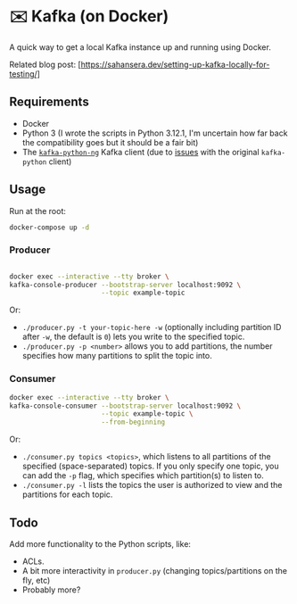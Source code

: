 # ✉️ Kafka (on Docker)

A quick way to get a local Kafka instance up and running using Docker.

Related blog post: [https://sahansera.dev/setting-up-kafka-locally-for-testing/]

## Requirements

* Docker
* Python 3 (I wrote the scripts in Python 3.12.1, I'm uncertain how far back the compatibility goes but it should be a fair bit)
* The [`kafka-python-ng`](https://github.com/wbarnha/kafka-python-ng) Kafka client (due to [issues](https://github.com/dpkp/kafka-python/issues/2440) with the original `kafka-python` client)

## Usage

Run at the root:

```sh
docker-compose up -d
```

### Producer

```sh

docker exec --interactive --tty broker \
kafka-console-producer --bootstrap-server localhost:9092 \
                       --topic example-topic
```

Or:
* `./producer.py -t your-topic-here -w` (optionally including partition ID after `-w`, the default is `0`) lets you write to the specified topic.
* `./producer.py -p <number>` allows you to add partitions, the number specifies how many partitions to split the topic into.

### Consumer

```sh
docker exec --interactive --tty broker \
kafka-console-consumer --bootstrap-server localhost:9092 \
                       --topic example-topic \
                       --from-beginning
```

Or:
* `./consumer.py topics <topics>`, which listens to all partitions of the specified (space-separated) topics. If you only specify one topic, you can add the `-p` flag, which specifies which partition(s) to listen to. 
* `./consumer.py -l` lists the topics the user is authorized to view and the partitions for each topic.

## Todo

Add more functionality to the Python scripts, like:

* ACLs.
* A bit more interactivity in `producer.py` (changing topics/partitions on the fly, etc)
* Probably more?
